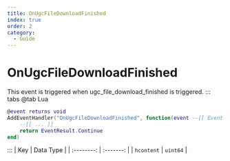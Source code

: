 ```yaml
---
title: OnUgcFileDownloadFinished
index: true
order: 2
category:
  - Guide
---
```


# OnUgcFileDownloadFinished
This event is triggered when ugc_file_download_finished is triggered.
::: tabs
@tab Lua
```lua
@event returns void
AddEventHandler("OnUgcFileDownloadFinished", function(event --[[ Event ]])
    --[[ ... ]]
    return EventResult.Continue
end)
```

:::
|     Key    | Data Type |
| :--------: | :-------: |
| `hcontent` |  `uint64` |